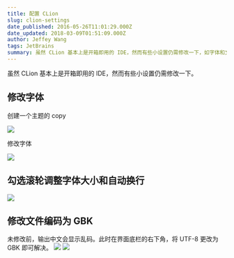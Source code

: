 ```yaml
---
title: 配置 CLion
slug: clion-settings
date_published: 2016-05-26T11:01:29.000Z
date_updated: 2018-03-09T01:51:09.000Z
author: Jeffey Wang
tags: JetBrains
summary: 虽然 CLion 基本上是开箱即用的 IDE，然而有些小设置仍需修改一下，如字体和文件编码。
---
```


虽然 CLion 基本上是开箱即用的 IDE，然而有些小设置仍需修改一下。

## 修改字体

创建一个主题的 copy

![](https://blog-armyja.oss-accelerate.aliyuncs.com/content/images/2016/05/----_20160526185156.png)

修改字体

![](https://blog-armyja.oss-accelerate.aliyuncs.com/content/images/2016/05/----_20160526185332.png)

## 勾选滚轮调整字体大小和自动换行

![](https://blog-armyja.oss-accelerate.aliyuncs.com/content/images/2016/05/----_20160526185445.png)

## 修改文件编码为 GBK

未修改前，输出中文会显示乱码。此时在界面底栏的右下角，将 UTF-8 更改为 GBK 即可解决。
![](https://blog-armyja.oss-accelerate.aliyuncs.com/content/images/2016/05/----_20160526185515.png)
![](https://blog-armyja.oss-accelerate.aliyuncs.com/content/images/2016/05/----_20160526185540.png)
